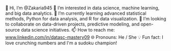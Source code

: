 👋 Hi, I’m @Zakaria945
👀 I’m interested in data science, machine learning, and big data analytics.
🌱 I’m currently learning advanced statistical methods, Python for data analysis, and R for data visualization.
🤝 I’m looking to collaborate on data-driven projects, predictive modeling, and open-source data science initiatives.
📫 How to reach me: www.linkedin.com/in/datasc-mastery09
🌐 Pronouns: He / She
💡 Fun fact: I love crunching numbers and I'm a sudoku champion!

<!--
Zakaria945/Zakaria945 is a ✨ special ✨ repository because its `README.md` (this file) appears on your GitHub profile.
You can click the Preview link to take a look at your changes.
-->
